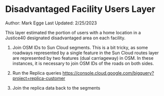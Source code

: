 # Disadvantaged Facility Users Layer

Author: Mark Egge
Last Updated: 2/25/2023

This layer estimated the portion of users with a home location in a Justice40 designated disadvantaged area on each facility.

1. Join OSM IDs to Sun Cloud segments. This is a bit tricky, as some roadways represented by a single feature in the Sun Cloud routes layer are represented by two features (dual carriageway) in OSM. In these instances, it is necessary to join OSM IDs of the roads on both sides.

2. Run the Replica queries
https://console.cloud.google.com/bigquery?project=replica-customer

3. Join the replica data back to the segments